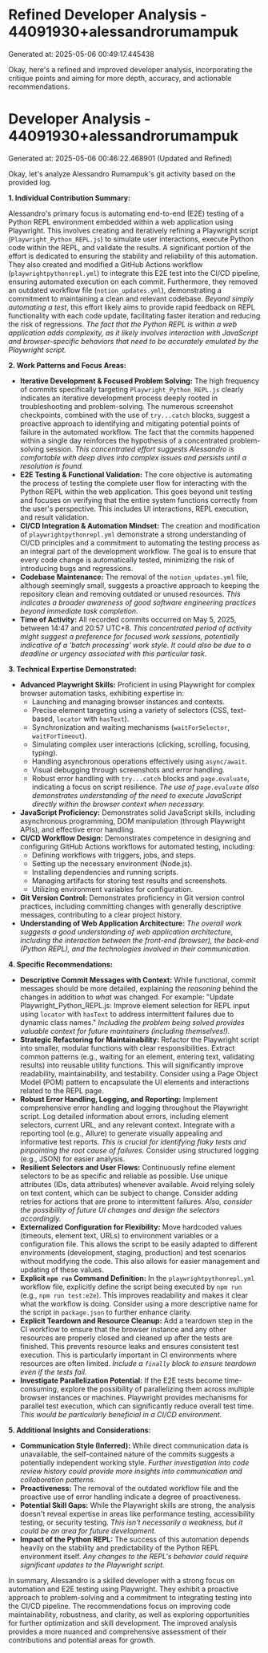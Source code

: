 # Refined Developer Analysis - 44091930+alessandrorumampuk
Generated at: 2025-05-06 00:49:17.445438

Okay, here's a refined and improved developer analysis, incorporating the critique points and aiming for more depth, accuracy, and actionable recommendations.

# Developer Analysis - 44091930+alessandrorumampuk
Generated at: 2025-05-06 00:46:22.468901 (Updated and Refined)

Okay, let's analyze Alessandro Rumampuk's git activity based on the provided log.

**1. Individual Contribution Summary:**

Alessandro's primary focus is automating end-to-end (E2E) testing of a Python REPL environment embedded within a web application using Playwright. This involves creating and iteratively refining a Playwright script (`Playwright_Python_REPL.js`) to simulate user interactions, execute Python code within the REPL, and validate the results. A significant portion of the effort is dedicated to ensuring the stability and reliability of this automation. They also created and modified a GitHub Actions workflow (`playwrightpythonrepl.yml`) to integrate this E2E test into the CI/CD pipeline, ensuring automated execution on each commit. Furthermore, they removed an outdated workflow file (`notion_updates.yml`), demonstrating a commitment to maintaining a clean and relevant codebase.  *Beyond simply automating a test*, this effort likely aims to provide rapid feedback on REPL functionality with each code update, facilitating faster iteration and reducing the risk of regressions. *The fact that the Python REPL is within a web application adds complexity, as it likely involves interaction with JavaScript and browser-specific behaviors that need to be accurately emulated by the Playwright script.*

**2. Work Patterns and Focus Areas:**

*   **Iterative Development & Focused Problem Solving:** The high frequency of commits specifically targeting `Playwright_Python_REPL.js` clearly indicates an iterative development process deeply rooted in troubleshooting and problem-solving. The numerous screenshot checkpoints, combined with the use of `try...catch` blocks, suggest a proactive approach to identifying and mitigating potential points of failure in the automated workflow. The fact that the commits happened within a single day reinforces the hypothesis of a concentrated problem-solving session. *This concentrated effort suggests Alessandro is comfortable with deep dives into complex issues and persists until a resolution is found.*
*   **E2E Testing & Functional Validation:**  The core objective is automating the process of testing the complete user flow for interacting with the Python REPL within the web application. This goes beyond unit testing and focuses on verifying that the entire system functions correctly from the user's perspective. This includes UI interactions, REPL execution, and result validation.
*   **CI/CD Integration & Automation Mindset:** The creation and modification of `playwrightpythonrepl.yml` demonstrate a strong understanding of CI/CD principles and a commitment to automating the testing process as an integral part of the development workflow. The goal is to ensure that every code change is automatically tested, minimizing the risk of introducing bugs and regressions.
*   **Codebase Maintenance:** The removal of the `notion_updates.yml` file, although seemingly small, suggests a proactive approach to keeping the repository clean and removing outdated or unused resources. *This indicates a broader awareness of good software engineering practices beyond immediate task completion.*
*   **Time of Activity:** All recorded commits occurred on May 5, 2025, between 14:47 and 20:57 UTC+8. *This concentrated period of activity might suggest a preference for focused work sessions, potentially indicative of a 'batch processing' work style. It could also be due to a deadline or urgency associated with this particular task.*

**3. Technical Expertise Demonstrated:**

*   **Advanced Playwright Skills:** Proficient in using Playwright for complex browser automation tasks, exhibiting expertise in:
    *   Launching and managing browser instances and contexts.
    *   Precise element targeting using a variety of selectors (CSS, text-based, `locator` with `hasText`).
    *   Synchronization and waiting mechanisms (`waitForSelector`, `waitForTimeout`).
    *   Simulating complex user interactions (clicking, scrolling, focusing, typing).
    *   Handling asynchronous operations effectively using `async/await`.
    *   Visual debugging through screenshots and error handling.
    *   Robust error handling with `try...catch` blocks and `page.evaluate`, indicating a focus on script resilience. *The use of `page.evaluate` also demonstrates understanding of the need to execute JavaScript directly within the browser context when necessary.*
*   **JavaScript Proficiency:** Demonstrates solid JavaScript skills, including asynchronous programming, DOM manipulation (through Playwright APIs), and effective error handling.
*   **CI/CD Workflow Design:**  Demonstrates competence in designing and configuring GitHub Actions workflows for automated testing, including:
    *   Defining workflows with triggers, jobs, and steps.
    *   Setting up the necessary environment (Node.js).
    *   Installing dependencies and running scripts.
    *   Managing artifacts for storing test results and screenshots.
    *   Utilizing environment variables for configuration.
*   **Git Version Control:**  Demonstrates proficiency in Git version control practices, including committing changes with generally descriptive messages, contributing to a clear project history.
*   **Understanding of Web Application Architecture:** *The overall work suggests a good understanding of web application architecture, including the interaction between the front-end (browser), the back-end (Python REPL), and the technologies involved in their communication.*

**4. Specific Recommendations:**

*   **Descriptive Commit Messages with Context:** While functional, commit messages should be more detailed, explaining the *reasoning* behind the changes in addition to *what* was changed. For example: "Update Playwright\_Python\_REPL.js: Improve element selection for REPL input using `locator` with `hasText` to address intermittent failures due to dynamic class names." *Including the problem being solved provides valuable context for future maintainers (including themselves!).*
*   **Strategic Refactoring for Maintainability:** Refactor the Playwright script into smaller, modular functions with clear responsibilities. Extract common patterns (e.g., waiting for an element, entering text, validating results) into reusable utility functions. This will significantly improve readability, maintainability, and testability.  Consider using a Page Object Model (POM) pattern to encapsulate the UI elements and interactions related to the REPL page.
*   **Robust Error Handling, Logging, and Reporting:**  Implement comprehensive error handling and logging throughout the Playwright script. Log detailed information about errors, including element selectors, current URL, and any relevant context. Integrate with a reporting tool (e.g., Allure) to generate visually appealing and informative test reports. *This is crucial for identifying flaky tests and pinpointing the root cause of failures.* Consider using structured logging (e.g., JSON) for easier analysis.
*   **Resilient Selectors and User Flows:** Continuously refine element selectors to be as specific and reliable as possible. Use unique attributes (IDs, data attributes) whenever available. Avoid relying solely on text content, which can be subject to change.  Consider adding retries for actions that are prone to intermittent failures. *Also, consider the possibility of future UI changes and design the selectors accordingly.*
*   **Externalized Configuration for Flexibility:**  Move hardcoded values (timeouts, element text, URLs) to environment variables or a configuration file. This allows the script to be easily adapted to different environments (development, staging, production) and test scenarios without modifying the code. This also allows for easier management and updating of these values.
*   **Explicit `npm run` Command Definition:** In the `playwrightpythonrepl.yml` workflow file, explicitly define the script being executed by `npm run` (e.g., `npm run test:e2e`). This improves readability and makes it clear what the workflow is doing. Consider using a more descriptive name for the script in `package.json` to further enhance clarity.
*   **Explicit Teardown and Resource Cleanup:** Add a teardown step in the CI workflow to ensure that the browser instance and any other resources are properly closed and cleaned up after the tests are finished. This prevents resource leaks and ensures consistent test execution.  This is particularly important in CI environments where resources are often limited. *Include a `finally` block to ensure teardown even if the tests fail.*
*   **Investigate Parallelization Potential:** If the E2E tests become time-consuming, explore the possibility of parallelizing them across multiple browser instances or machines. Playwright provides mechanisms for parallel test execution, which can significantly reduce overall test time. *This would be particularly beneficial in a CI/CD environment.*

**5. Additional Insights and Considerations:**

*   **Communication Style (Inferred):** While direct communication data is unavailable, the self-contained nature of the commits suggests a potentially independent working style. *Further investigation into code review history could provide more insights into communication and collaboration patterns.*
*   **Proactiveness:** The removal of the outdated workflow file and the proactive use of error handling indicate a degree of proactiveness.
*   **Potential Skill Gaps:** While the Playwright skills are strong, the analysis doesn't reveal expertise in areas like performance testing, accessibility testing, or security testing. *This isn't necessarily a weakness, but it could be an area for future development.*
*   **Impact of the Python REPL:** The success of this automation depends heavily on the stability and predictability of the Python REPL environment itself. *Any changes to the REPL's behavior could require significant updates to the Playwright script.*

In summary, Alessandro is a skilled developer with a strong focus on automation and E2E testing using Playwright. They exhibit a proactive approach to problem-solving and a commitment to integrating testing into the CI/CD pipeline. The recommendations focus on improving code maintainability, robustness, and clarity, as well as exploring opportunities for further optimization and skill development. The improved analysis provides a more nuanced and comprehensive assessment of their contributions and potential areas for growth.
